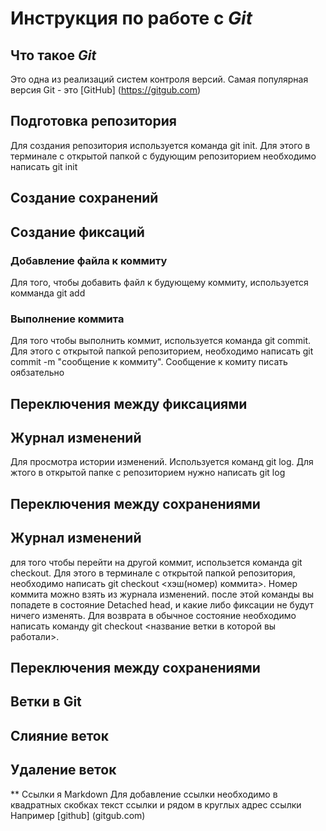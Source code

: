 # Инструкция по работе с *Git*

## Что такое *Git*
Это одна из реализаций систем контроля версий. Самая популярная версия Git - это [GitHub] (https://gitgub.com)
## Подготовка репозитория

Для создания репозитория используется команда git init. Для этого в терминале с открытой папкой с будующим репозиторием необходимо написать git init

## Создание сохранений

## Создание фиксаций

### Добавление файла к коммиту
Для того, чтобы добавить файл к будующему коммиту, используется комманда git add 
### Выполнение коммита
Для того чтобы выполнить коммит, используется команда git commit. Для этого с открытой папкой репозиторием, необходимо написать git commit -m "сообщение к коммиту". Сообщение к комиту писать оябзательно
## Переключения между фиксациями

## Журнал изменений
Для просмотра истории изменений. Используется команд git log. Для жтого в открытой папке с репозиторием нужно написать git log
## Переключения между сохранениями

## Журнал изменений
для того чтобы перейти на другой коммит, использется команда git checkout. Для этого в терминале с открытой папкой репозитория, необходимо написать git checkout <хэш(номер) коммита>. Номер коммита можно взять из журнала изменений. после этой команды вы попадете в состояние Detached head, и какие либо фиксации не будут ничего изменять. Для возврата в обычное состояние необходимо написать команду git checkout <название ветки в которой вы работали>. 
## Переключения между сохранениями



Ветки в Git
-----------

Слияние веток
------------

Удаление веток
-----------

** Ссылки я Markdown
Для добавление ссылки необходимо в квадратных скобках текст ссылки и рядом в круглых адрес ссылки
Например [github] (gitgub.com)
